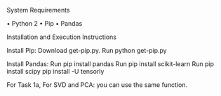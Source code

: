 System Requirements

•	Python 2
•	Pip
•	Pandas

Installation and Execution Instructions

Install Pip:
Download get-pip.py.
Run python get-pip.py

Install Pandas:
	Run pip install pandas
	Run pip install scikit-learn
	Run pip install scipy
	pip install -U tensorly

For Task 1a, For SVD and PCA: you can use the same function.



